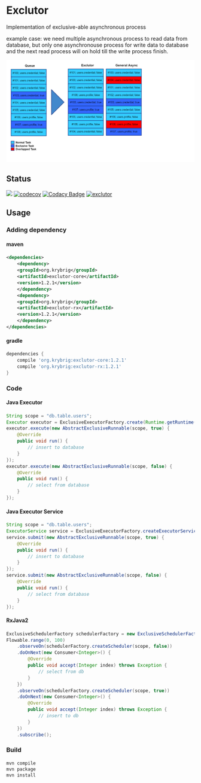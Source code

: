 # Exclutor

Implementation of exclusive-able asynchronous process

example case:
we need multiple asynchronous process to read data from database,
but only one asynchronouse process for write data to database
and the next read process will on hold till the write process finish.

![](assets/illustration.png)

## Status

![](https://github.com/kassle/exclutor/workflows/Build/badge.svg)
[![codecov](https://codecov.io/gh/kassle/exclutor/branch/master/graph/badge.svg)](https://codecov.io/gh/kassle/exclutor)
[![Codacy Badge](https://api.codacy.com/project/badge/Grade/deab290ca63847e0a02f0c820cf1db14)](https://www.codacy.com/manual/kassle/exclutor?utm_source=github.com&amp;utm_medium=referral&amp;utm_content=kassle/exclutor&amp;utm_campaign=Badge_Grade)
[![exclutor](https://api.bintray.com/packages/kassle/oss/exclutor/images/download.svg)](https://bintray.com/kassle/oss/exclutor/_latestVersion)

## Usage

### Adding dependency

#### maven

```xml
<dependencies>
    <dependency>
	<groupId>org.krybrig</groupId>
	<artifactId>exclutor-core</artifactId>
	<version>1.2.1</version>
    </dependency>
    <dependency>
	<groupId>org.krybrig</groupId>
	<artifactId>exclutor-rx</artifactId>
	<version>1.2.1</version>
    </dependency>
</dependencies>
```

#### gradle

```gradle
dependencies {
    compile 'org.krybrig:exclutor-core:1.2.1'
    compile 'org.krybrig:exclutor-rx:1.2.1'
}
```

### Code

#### Java Executor

```java
String scope = "db.table.users";
Executor executor = ExclusiveExecutorFactory.create(Runtime.getRuntime().availableProcessors());
executor.execute(new AbstractExclusiveRunnable(scope, true) {
    @Override
    public void run() {
        // insert to database
    }
});
executor.execute(new AbstractExclusiveRunnable(scope, false) {
    @Override
    public void run() {
        // select from database
    }
});
```

#### Java Executor Service

```java
String scope = "db.table.users";
ExecutorService service = ExclusiveExecutorFactory.createExecutorService(Runtime.getRuntime().availableProcessors());
service.submit(new AbstractExclusiveRunnable(scope, true) {
    @Override
    public void run() {
        // insert to database
    }
});
service.submit(new AbstractExclusiveRunnable(scope, false) {
    @Override
    public void run() {
        // select from database
    }
});
```

#### RxJava2

```java
ExclusiveSchedulerFactory schedulerFactory = new ExclusiveSchedulerFactory(Runtime.getRuntime().availableProcessors());
Flowable.range(0, 100)
    .observeOn(schedulerFactory.createScheduler(scope, false))
    .doOnNext(new Consumer<Integer>() {
        @Override
        public void accept(Integer index) throws Exception {
            // select from db
        }
    })
    .observeOn(schedulerFactory.createScheduler(scope, true))
    .doOnNext(new Consumer<Integer>() {
        @Override
        public void accept(Integer index) throws Exception {
            // insert to db
        }
    })
    .subscribe();
```

### Build

```shell
mvn compile
mvn package
mvn install
```
